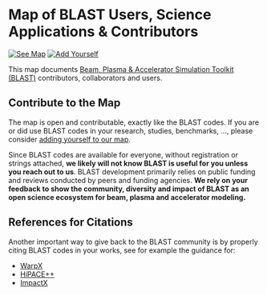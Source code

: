 # Map of BLAST Users, Science Applications & Contributors

[![See Map](https://img.shields.io/badge/live-communitymap-brightgreen.svg)](https://ECP-WarpX.github.io/blast-communitymap/)
[![Add Yourself](https://img.shields.io/badge/add-yourself-blue.svg)](https://github.com/ECP-WarpX/blast-communitymap/issues/new)

This map documents [Beam, Plasma & Accelerator Simulation Toolkit (BLAST)](https://blast.lbl.gov) contributors, collaborators and users.

## Contribute to the Map

The map is open and contributable, exactly like the BLAST codes.
If you are or did use BLAST codes in your research, studies, benchmarks, ..., please consider [adding yourself to our map](https://github.com/ECP-WarpX/blast-communitymap/issues/new).

Since BLAST codes are available for everyone, without registration or strings attached, **we likely will not know BLAST is useful for you unless you reach out to us**.
BLAST development primarily relies on public funding and reviews conducted by peers and funding agencies.
**We rely on your feedback to show the community, diversity and impact of BLAST as an open science ecosystem for beam, plasma and accelerator modeling.**


## References for Citations

Another important way to give back to the BLAST community is by properly citing BLAST codes in your works, see for example the guidance for:

- [WarpX](https://warpx.readthedocs.io/en/latest/acknowledge_us.html)
- [HiPACE++](https://hipace.readthedocs.io/en/latest/acknowledge_hipace.html)
- [ImpactX](https://impactx.readthedocs.io/en/latest/acknowledge_us.html)
